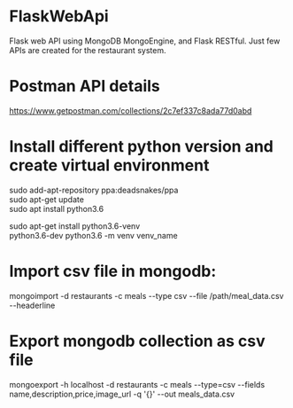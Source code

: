 # FlaskWebApi
Flask web API using MongoDB MongoEngine, and Flask RESTful.
Just few APIs are created for the restaurant system.

# Postman API details
https://www.getpostman.com/collections/2c7ef337c8ada77d0abd

# Install different python version and create virtual environment

sudo add-apt-repository ppa:deadsnakes/ppa     
sudo apt-get update     
sudo apt install python3.6  

sudo apt-get install python3.6-venv    
python3.6-dev python3.6 -m venv venv_name

# Import csv file in mongodb:
mongoimport -d restaurants -c meals --type csv --file /path/meal_data.csv --headerline

# Export mongodb collection as csv file
mongoexport -h localhost -d restaurants -c meals --type=csv --fields name,description,price,image_url -q '{}' --out meals_data.csv

  


